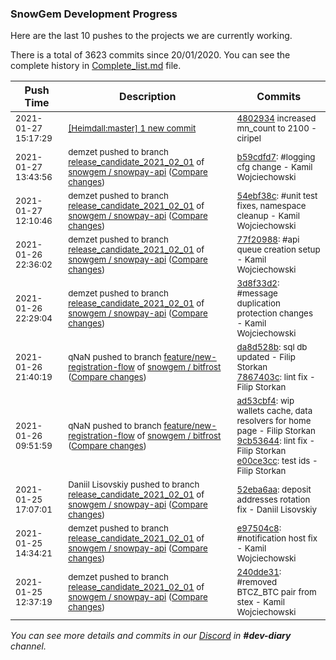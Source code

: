 
### SnowGem Development Progress

Here are the last 10 pushes to the projects we are currently working.

There is a total of 3623 commits since 20/01/2020. You can see the complete history in
 [Complete_list.md](Complete_list.md) file.

| Push Time | Description | Commits |
| --- | --- | --- |
| <sub>2021-01-27 15:17:29</sub> | <sub>[[Heimdall:master] 1 new commit](https://github.com/ciripel/Heimdall/commit/4802934c7b7d263d0b43c9cee7a92fe92b0995d9)</sub> | <sub>[4802934](https://github.com/ciripel/Heimdall/commit/4802934c7b7d263d0b43c9cee7a92fe92b0995d9) increased mn_count to 2100 - ciripel</sub> |
| <sub>2021-01-27 13:43:56</sub> | <sub>demzet pushed to branch [release\_candidate\_2021\_02\_01](https://gitlab.com/snowgem/snowpay-api/commits/release_candidate_2021_02_01) of [snowgem / snowpay\-api](https://gitlab.com/snowgem/snowpay-api) ([Compare changes](https://gitlab.com/snowgem/snowpay-api/compare/54ebf38c92d97b6b6e8d8cdee7fb201fa8f25827...b59cdfd7af83c8a66e5a97abf9c6c151358e9bb1))</sub> | <sub>[b59cdfd7](https://gitlab.com/snowgem/snowpay-api/-/commit/b59cdfd7af83c8a66e5a97abf9c6c151358e9bb1): #logging cfg change - Kamil Wojciechowski</sub> |
| <sub>2021-01-27 12:10:46</sub> | <sub>demzet pushed to branch [release\_candidate\_2021\_02\_01](https://gitlab.com/snowgem/snowpay-api/commits/release_candidate_2021_02_01) of [snowgem / snowpay\-api](https://gitlab.com/snowgem/snowpay-api) ([Compare changes](https://gitlab.com/snowgem/snowpay-api/compare/77f209888e835ccb66150ec995e0d784de62da8c...54ebf38c92d97b6b6e8d8cdee7fb201fa8f25827))</sub> | <sub>[54ebf38c](https://gitlab.com/snowgem/snowpay-api/-/commit/54ebf38c92d97b6b6e8d8cdee7fb201fa8f25827): #unit test fixes, namespace cleanup - Kamil Wojciechowski</sub> |
| <sub>2021-01-26 22:36:02</sub> | <sub>demzet pushed to branch [release\_candidate\_2021\_02\_01](https://gitlab.com/snowgem/snowpay-api/commits/release_candidate_2021_02_01) of [snowgem / snowpay\-api](https://gitlab.com/snowgem/snowpay-api) ([Compare changes](https://gitlab.com/snowgem/snowpay-api/compare/3d8f33d247ab143d0ea04f6cdae8b0a0da8b090a...77f209888e835ccb66150ec995e0d784de62da8c))</sub> | <sub>[77f20988](https://gitlab.com/snowgem/snowpay-api/-/commit/77f209888e835ccb66150ec995e0d784de62da8c): #api queue creation setup - Kamil Wojciechowski</sub> |
| <sub>2021-01-26 22:29:04</sub> | <sub>demzet pushed to branch [release\_candidate\_2021\_02\_01](https://gitlab.com/snowgem/snowpay-api/commits/release_candidate_2021_02_01) of [snowgem / snowpay\-api](https://gitlab.com/snowgem/snowpay-api) ([Compare changes](https://gitlab.com/snowgem/snowpay-api/compare/52eba6aa210e400569301308626316cf75654f89...3d8f33d247ab143d0ea04f6cdae8b0a0da8b090a))</sub> | <sub>[3d8f33d2](https://gitlab.com/snowgem/snowpay-api/-/commit/3d8f33d247ab143d0ea04f6cdae8b0a0da8b090a): #message duplication protection changes - Kamil Wojciechowski</sub> |
| <sub>2021-01-26 21:40:19</sub> | <sub>qNaN pushed to branch [feature/new\-registration\-flow](https://gitlab.com/snowgem/bitfrost/commits/feature/new-registration-flow) of [snowgem / bitfrost](https://gitlab.com/snowgem/bitfrost) ([Compare changes](https://gitlab.com/snowgem/bitfrost/compare/e00ce3ccf4b6562b4dd92aec4f746c303acd9882...7867403c06d51614e4d18b8d4c485708ffac3317))</sub> | <sub>[da8d528b](https://gitlab.com/snowgem/bitfrost/-/commit/da8d528b2ed29f4643311c4dfd1fc7f70befee78): sql db updated - Filip Storkan<br>[7867403c](https://gitlab.com/snowgem/bitfrost/-/commit/7867403c06d51614e4d18b8d4c485708ffac3317): lint fix - Filip Storkan</sub> |
| <sub>2021-01-26 09:51:59</sub> | <sub>qNaN pushed to branch [feature/new\-registration\-flow](https://gitlab.com/snowgem/bitfrost/commits/feature/new-registration-flow) of [snowgem / bitfrost](https://gitlab.com/snowgem/bitfrost) ([Compare changes](https://gitlab.com/snowgem/bitfrost/compare/a8df64dffe7892daf1142767faa62e32a9bcdba2...e00ce3ccf4b6562b4dd92aec4f746c303acd9882))</sub> | <sub>[ad53cbf4](https://gitlab.com/snowgem/bitfrost/-/commit/ad53cbf4ebf640ac5b3e5e7f35ef5455333b1774): wip wallets cache, data resolvers for home page - Filip Storkan<br>[9cb53644](https://gitlab.com/snowgem/bitfrost/-/commit/9cb53644cc4436f6af2e55d851810013dc8c3648): lint fix - Filip Storkan<br>[e00ce3cc](https://gitlab.com/snowgem/bitfrost/-/commit/e00ce3ccf4b6562b4dd92aec4f746c303acd9882): test ids - Filip Storkan</sub> |
| <sub>2021-01-25 17:07:01</sub> | <sub>Daniil Lisovskiy pushed to branch [release\_candidate\_2021\_02\_01](https://gitlab.com/snowgem/snowpay-api/commits/release_candidate_2021_02_01) of [snowgem / snowpay\-api](https://gitlab.com/snowgem/snowpay-api) ([Compare changes](https://gitlab.com/snowgem/snowpay-api/compare/e97504c8db39f8cccdace8969ee3176038bbed44...52eba6aa210e400569301308626316cf75654f89))</sub> | <sub>[52eba6aa](https://gitlab.com/snowgem/snowpay-api/-/commit/52eba6aa210e400569301308626316cf75654f89): deposit addresses rotation fix - Daniil Lisovskiy</sub> |
| <sub>2021-01-25 14:34:21</sub> | <sub>demzet pushed to branch [release\_candidate\_2021\_02\_01](https://gitlab.com/snowgem/snowpay-api/commits/release_candidate_2021_02_01) of [snowgem / snowpay\-api](https://gitlab.com/snowgem/snowpay-api) ([Compare changes](https://gitlab.com/snowgem/snowpay-api/compare/240dde31e8cf4dbd9166500826dfd404c0a78d7d...e97504c8db39f8cccdace8969ee3176038bbed44))</sub> | <sub>[e97504c8](https://gitlab.com/snowgem/snowpay-api/-/commit/e97504c8db39f8cccdace8969ee3176038bbed44): #notification host fix - Kamil Wojciechowski</sub> |
| <sub>2021-01-25 12:37:19</sub> | <sub>demzet pushed to branch [release\_candidate\_2021\_02\_01](https://gitlab.com/snowgem/snowpay-api/commits/release_candidate_2021_02_01) of [snowgem / snowpay\-api](https://gitlab.com/snowgem/snowpay-api) ([Compare changes](https://gitlab.com/snowgem/snowpay-api/compare/9cec350bbe8b30f72fd5171f1f5fe6050aa095aa...240dde31e8cf4dbd9166500826dfd404c0a78d7d))</sub> | <sub>[240dde31](https://gitlab.com/snowgem/snowpay-api/-/commit/240dde31e8cf4dbd9166500826dfd404c0a78d7d): #removed BTCZ_BTC pair from stex - Kamil Wojciechowski</sub> |

_You can see more details and commits in our [Discord](https://discord.gg/zumGnbg) in **#dev-diary** channel._
